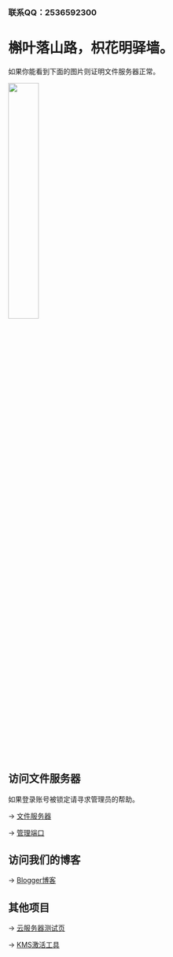 ### 联系QQ：2536592300

# 槲叶落山路，枳花明驿墙。

如果你能看到下面的图片则证明文件服务器正常。

<img src="https://cloud.yingyingying.xyz:8964/AICLOUD1664609148/dou_original_0_2_too_young_too_simple.gif" width="35%">

## 访问文件服务器

如果登录账号被锁定请寻求管理员的帮助。

→ [文件服务器](https://cloud.yingyingying.xyz:8964)

→ [管理端口](https://cloud.yingyingying.xyz:8443/cloud_settings.asp)

## 访问我们的博客

→ [Blogger博客](https://ghs.yingyingying.xyz)

## 其他项目

→ [云服务器测试页](https://rcs.yingyingying.xyz)

→ [KMS激活工具](https://cloud.yingyingying.xyz:8964/AICLOUD1615769437/KMSpico_setup.exe)
